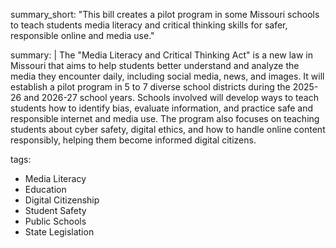 summary_short: "This bill creates a pilot program in some Missouri schools to teach students media literacy and critical thinking skills for safer, responsible online and media use."

summary: |
  The "Media Literacy and Critical Thinking Act" is a new law in Missouri that aims to help students better understand and analyze the media they encounter daily, including social media, news, and images. It will establish a pilot program in 5 to 7 diverse school districts during the 2025-26 and 2026-27 school years. Schools involved will develop ways to teach students how to identify bias, evaluate information, and practice safe and responsible internet and media use. The program also focuses on teaching students about cyber safety, digital ethics, and how to handle online content responsibly, helping them become informed digital citizens.

tags:
  - Media Literacy
  - Education
  - Digital Citizenship
  - Student Safety
  - Public Schools
  - State Legislation
